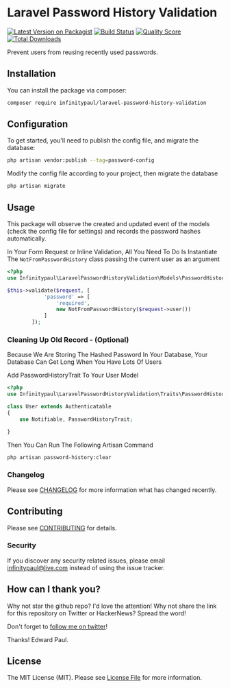 # Laravel Password History Validation

[![Latest Version on Packagist](https://img.shields.io/packagist/v/infinitypaul/laravel-password-history-validation.svg?style=flat-square)](https://packagist.org/packages/infinitypaul/laravel-password-history-validation)
[![Build Status](https://img.shields.io/travis/infinitypaul/laravel-password-history-validation/master.svg?style=flat-square)](https://travis-ci.org/infinitypaul/laravel-password-history-validation)
[![Quality Score](https://img.shields.io/scrutinizer/g/infinitypaul/laravel-password-history-validation.svg?style=flat-square)](https://scrutinizer-ci.com/g/infinitypaul/laravel-password-history-validation)
[![Total Downloads](https://img.shields.io/packagist/dt/infinitypaul/laravel-password-history-validation.svg?style=flat-square)](https://packagist.org/packages/infinitypaul/laravel-password-history-validation)

Prevent users from reusing recently used passwords.

## Installation

You can install the package via composer:

```bash
composer require infinitypaul/laravel-password-history-validation
```

## Configuration

To get started, you'll need to publish the config file, and  migrate the database:

```bash
php artisan vendor:publish --tag=password-config
```
Modify the config file according to your project, then migrate the database

```bash
php artisan migrate
```

## Usage
This package will observe the created and updated event of the models (check the config file for settings) and records the password hashes automatically.

In Your Form Request or Inline Validation, All You Need To Do Is Instantiate The `NotFromPasswordHistory` class passing the current user as an argument
``` php
<?php
use Infinitypaul\LaravelPasswordHistoryValidation\Models\PasswordHistoryRepo;

$this->validate($request, [
            'password' => [
                'required',
                new NotFromPasswordHistory($request->user())
            ]
        ]);
```

### Cleaning Up Old Record - (Optional)

Because We Are Storing The Hashed Password In Your Database, Your Database Can Get Long When You Have Lots Of Users 

Add PasswordHistoryTrait To Your User Model
``` php
<?php
use Infinitypaul\LaravelPasswordHistoryValidation\Traits\PasswordHistoryTrait;

class User extends Authenticatable
{
    use Notifiable, PasswordHistoryTrait;

}
```
Then You Can Run The Following Artisan Command

``` bash
php artisan password-history:clear
```
### Changelog

Please see [CHANGELOG](CHANGELOG.md) for more information what has changed recently.

## Contributing

Please see [CONTRIBUTING](CONTRIBUTING.md) for details.

### Security

If you discover any security related issues, please email infinitypaul@live.com instead of using the issue tracker.


## How can I thank you?

Why not star the github repo? I'd love the attention! Why not share the link for this repository on Twitter or HackerNews? Spread the word!

Don't forget to [follow me on twitter](https://twitter.com/infinitypaul)!

Thanks!
Edward Paul.

## License

The MIT License (MIT). Please see [License File](LICENSE.md) for more information.
